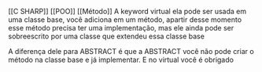 [[C SHARP]]
[[POO]]
[[Método]]
A keyword virtual ela pode ser usada em uma classe base, você adiciona em um método, apartir desse momento esse método precisa ter uma implementação, mas ele ainda pode ser sobreescrito por uma classe que extendeu essa classe base

A diferença dele para ABSTRACT é que a ABSTRACT você não pode criar o método na classe base e já implementar. E  no virtual você é obrigado